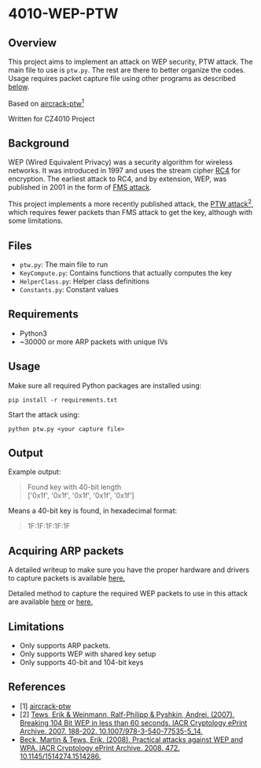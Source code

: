# 4010-WEP-PTW
## Overview
This project aims to implement an attack on WEP security, PTW attack. The main file to use is `ptw.py`. The rest are there to better organize the codes.
Usage requires packet capture file using other programs as described [below](#acquiring-arp-packets).

Based on [aircrack-ptw<sup>1](#references)

Written for CZ4010 Project

## Background
WEP (Wired Equivalent Privacy) was a security algorithm for wireless networks. It was introduced in 1997 and uses the stream cipher [RC4](https://en.wikipedia.org/wiki/RC4 "RC4 Wikipedia")
for encryption. The earliest attack to RC4, and by extension, WEP, was published in 2001 in the form of [FMS attack](https://en.wikipedia.org/wiki/Fluhrer,_Mantin_and_Shamir_attack).

This project implements a more recently published attack, the [PTW attack<sup>2](#references), which requires fewer packets than FMS attack to get the key, although with some limitations.

## Files
- `ptw.py`: The main file to run
- `KeyCompute.py`: Contains functions that actually computes the key
- `HelperClass.py`: Helper class definitions
- `Constants.py`: Constant values

## Requirements

- Python3
- ~30000 or more ARP packets with unique IVs

## Usage
Make sure all required Python packages are installed using:

```
pip install -r requirements.txt
```
Start the attack using:

```
python ptw.py <your capture file>
```

## Output
Example output:
>Found key with 40-bit length\
>['0x1f', '0x1f', '0x1f', '0x1f', '0x1f']

Means a 40-bit key is found, in hexadecimal format:
>1F:1F:1F:1F:1F


## Acquiring ARP packets
A detailed writeup to make sure you have the proper hardware and drivers to capture packets is available [here.](https://www.aircrack-ng.org/doku.php?id=getting_started)

Detailed method to capture the required WEP packets to use in this attack are available 
[here](https://www.aircrack-ng.org/doku.php?id=arp-request_reinjection) or [here.](https://www.javatpoint.com/arp-request-replay-attack)

## Limitations
- Only supports ARP packets.
- Only supports WEP with shared key setup
- Only supports 40-bit and 104-bit keys

## References
- [1] [aircrack-ptw](https://web.archive.org/web/20110610115301/http://www.cdc.informatik.tu-darmstadt.de/aircrack-ptw/)
- [2] [Tews, Erik & Weinmann, Ralf-Philipp & Pyshkin, Andrei. (2007). Breaking 104 Bit WEP in less than 60 seconds. IACR Cryptology ePrint Archive. 2007. 188-202. 10.1007/978-3-540-77535-5_14.](https://eprint.iacr.org/2007/120.pdf) 
- [Beck, Martin & Tews, Erik. (2008). Practical attacks against WEP and WPA. IACR Cryptology ePrint Archive. 2008. 472. 10.1145/1514274.1514286.](https://eprint.iacr.org/2008/472.pdf)

